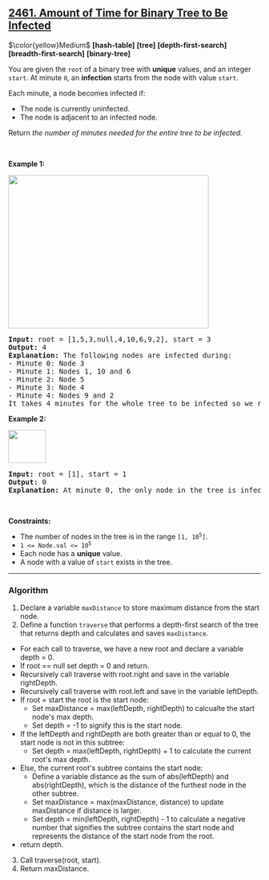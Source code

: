 ## [2461. Amount of Time for Binary Tree to Be Infected](https://leetcode.com/problems/amount-of-time-for-binary-tree-to-be-infected)

$\color{yellow}Medium$ **[hash-table]** **[tree]** **[depth-first-search]** **[breadth-first-search]** **[binary-tree]**

<p>You are given the <code>root</code> of a binary tree with <strong>unique</strong> values, and an integer <code>start</code>. At minute <code>0</code>, an <strong>infection</strong> starts from the node with value <code>start</code>.</p>

<p>Each minute, a node becomes infected if:</p>

<ul>
	<li>The node is currently uninfected.</li>
	<li>The node is adjacent to an infected node.</li>
</ul>

<p>Return <em>the number of minutes needed for the entire tree to be infected.</em></p>

<p>&nbsp;</p>
<p><strong class="example">Example 1:</strong></p>
<img alt="" src="https://assets.leetcode.com/uploads/2022/06/25/image-20220625231744-1.png" style="width: 400px; height: 306px;" />
<pre>
<strong>Input:</strong> root = [1,5,3,null,4,10,6,9,2], start = 3
<strong>Output:</strong> 4
<strong>Explanation:</strong> The following nodes are infected during:
- Minute 0: Node 3
- Minute 1: Nodes 1, 10 and 6
- Minute 2: Node 5
- Minute 3: Node 4
- Minute 4: Nodes 9 and 2
It takes 4 minutes for the whole tree to be infected so we return 4.
</pre>

<p><strong class="example">Example 2:</strong></p>
<img alt="" src="https://assets.leetcode.com/uploads/2022/06/25/image-20220625231812-2.png" style="width: 75px; height: 66px;" />
<pre>
<strong>Input:</strong> root = [1], start = 1
<strong>Output:</strong> 0
<strong>Explanation:</strong> At minute 0, the only node in the tree is infected so we return 0.
</pre>

<p>&nbsp;</p>
<p><strong>Constraints:</strong></p>

<ul>
	<li>The number of nodes in the tree is in the range <code>[1, 10<sup>5</sup>]</code>.</li>
	<li><code>1 &lt;= Node.val &lt;= 10<sup>5</sup></code></li>
	<li>Each node has a <strong>unique</strong> value.</li>
	<li>A node with a value of <code>start</code> exists in the tree.</li>
</ul>


-------

### Algorithm
1. Declare a variable `maxDistance` to store maximum distance from the start node.
2. Define a function `traverse` that performs a depth-first search of the tree that returns depth and calculates and saves `maxDistance`.
  - For each call to traverse, we have a new root and declare a variable depth = 0.
  - If root == null set depth = 0 and return.
  - Recursively call traverse with root.right and save in the variable rightDepth.
  - Recursively call traverse with root.left and save in the variable leftDepth.
  - If root = start the root is the start node:
    - Set maxDistance = max(leftDepth, rightDepth) to calcualte the start node's max depth.
    - Set depth = -1 to signify this is the start node.
  - If the leftDepth and rightDepth are both greater than or equal to 0, the start node is not in this subtree:
    - Set depth = max(leftDepth, rightDepth) + 1 to calculate the current root's max depth.
  - Else, the current root's subtree contains the start node:
    - Define a variable distance as the sum of abs(leftDepth) and abs(rightDepth), which is the distance of the furthest node in the other subtree.
    - Set maxDistance = max(maxDistance, distance) to update maxDistance if distance is larger.
    - Set depth = min(leftDepth, rightDepth) - 1 to calculate a negative number that signifies the subtree contains the start node and represents the distance of the start node from the root.
  - return depth.
3. Call traverse(root, start).
4. Return maxDistance.